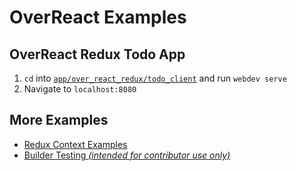 # OverReact Examples

## OverReact Redux Todo App

1. `cd` into [`app/over_react_redux/todo_client`](../app/over_react_redux/todo_client/) and run `webdev serve`
1. Navigate to `localhost:8080`

## More Examples

* [Redux Context Examples](context/)
* [Builder Testing _(intended for contributor use only)_](builder/)
